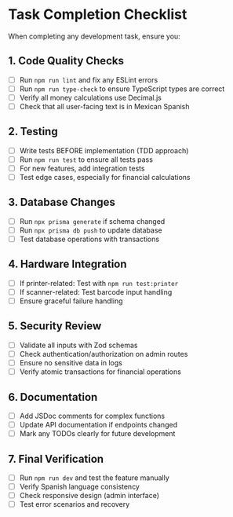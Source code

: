 # Task Completion Checklist

When completing any development task, ensure you:

## 1. Code Quality Checks
- [ ] Run `npm run lint` and fix any ESLint errors
- [ ] Run `npm run type-check` to ensure TypeScript types are correct
- [ ] Verify all money calculations use Decimal.js
- [ ] Check that all user-facing text is in Mexican Spanish

## 2. Testing
- [ ] Write tests BEFORE implementation (TDD approach)
- [ ] Run `npm run test` to ensure all tests pass
- [ ] For new features, add integration tests
- [ ] Test edge cases, especially for financial calculations

## 3. Database Changes
- [ ] Run `npx prisma generate` if schema changed
- [ ] Run `npx prisma db push` to update database
- [ ] Test database operations with transactions

## 4. Hardware Integration
- [ ] If printer-related: Test with `npm run test:printer`
- [ ] If scanner-related: Test barcode input handling
- [ ] Ensure graceful failure handling

## 5. Security Review
- [ ] Validate all inputs with Zod schemas
- [ ] Check authentication/authorization on admin routes
- [ ] Ensure no sensitive data in logs
- [ ] Verify atomic transactions for financial operations

## 6. Documentation
- [ ] Add JSDoc comments for complex functions
- [ ] Update API documentation if endpoints changed
- [ ] Mark any TODOs clearly for future development

## 7. Final Verification
- [ ] Run `npm run dev` and test the feature manually
- [ ] Verify Spanish language consistency
- [ ] Check responsive design (admin interface)
- [ ] Test error scenarios and recovery